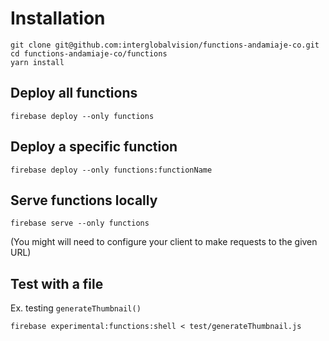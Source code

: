 # Installation

```
git clone git@github.com:interglobalvision/functions-andamiaje-co.git
cd functions-andamiaje-co/functions
yarn install
```

## Deploy all functions

  `firebase deploy --only functions`

## Deploy a specific function

  `firebase deploy --only functions:functionName`

## Serve functions locally

  `firebase serve --only functions`

(You might will need to configure your client to make requests to the given URL)

## Test with a file

Ex. testing `generateThumbnail()`

  `firebase experimental:functions:shell < test/generateThumbnail.js`
